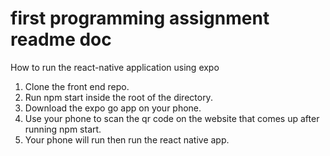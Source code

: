 # first programming assignment readme doc
How to run the react-native application using expo
1.	Clone the front end repo.
2.	Run npm start inside the root of the directory.
3.	Download the expo go app on your phone. 
4.	Use your phone to scan the qr code on the website that comes up after running npm start.
5.	Your phone will run then run the react native app.

